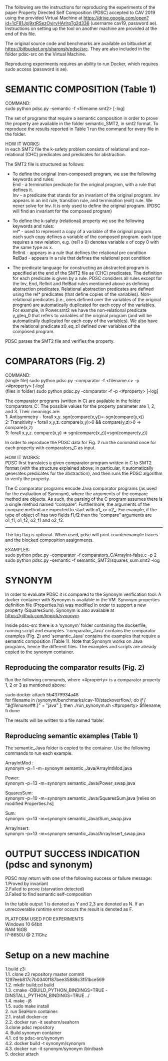 The following are the instructions for reproducing the experiments of the paper Property Directed Self Composition (PDSC) accepted to CAV 2019 using the provided Virtual Machine at https://drive.google.com/open?id=1cF81Joj9xtRSezOvjrvHArlrpTg2d336 (username cav19, password ae). Instructions on setting up the tool on another machine are provided at the end of this file.

The original source code and benchmarks are available on bitbucket at https://bitbucket.org/sharonsh/pdsc/src. They are also included in the folder pdsc-src on the Virtual Machine.

Reproducing experiments requires an ability to run Docker, which requires sudo access (password is ae).

SEMANTIC COMPOSITION (Table 1)
============================
COMMAND:     
     sudo python pdsc.py -semantic -f <filename.smt2> [-log]

The set of programs that require a semantic composition in order to prove the property are available in the folder semantic_SMT2, in smt2 format.
To reproduce the results reported in Table 1 run the command for every file in the folder.

HOW IT WORKS:    
In each SMT2 file the k-safety problem consists of relational and non-relational (CHC) predicates and predicates for abstraction. 

The SMT2 file is structured as follows:
 
- To define the original (non-composed) program, we use the following keywords and rules:    
	End -    a termination predicate for the original program, with a rule that defines it.    
	Inv -    a predicate that stands for an invariant of the original program. 
			Inv appears in an init rule, transition rule, and termination (exit) rule. 
			We never solve for Inv. It is only used to define the original program. 
			(PDSC will find an invariant for the composed program)
 
- To define the k-safety (relational) property we use the following keywords and rules:    
    rel* -       used to represent a copy of a variable of the original program.
                each such copy defines a variable of the composed program.
                each type requires a new relation, 
                e.g. (rel1 x 0) denotes variable x of copy 0 with the same type as x.    
    RelInit -    appears in a rule that defines the relational pre condition    
    RelBad -     appears in a rule that defines the relational post condition
 
- The predicate language for constructing an abstracted program is specified at the end of the SMT2 file as (CHC) predicates. The definition for each predicate is given by a rule. PDSC considers all rules except for the Inv, End, RelInit and RelBad rules mentioned above as defining abstraction predicates. Relational abstraction predicates are defined using the rel* predicates (that define copies of the variables). Non-relational predicates (i.e., ones defined over the variables of the original program) are automatically duplicated for each copy of the variables. 
For example, in Power.smt2 we have the non-relational predicate y_gteq_0 that refers to variables of the original program (and will be automatically duplicated for each copy of the variables). We also have the relational predicate z0_eq_z1 defined over variables of the composed program.
 
PDSC parses the SMT2 file and verifies the property. 


COMPARATORS (Fig. 2)
===================

COMMAND:     
     (single file) sudo python pdsc.py -comparator -f <filename.c> -p <#property> [-log]    
 (files in folder) sudo python pdsc.py -comparator -f <folder> -p <#property> [-log]

The comparator programs (written in C) are available in the folder ‘comparators_C’.
The possible values for the property parameter are 1, 2, and 3. Their meanings are:    
1: Antisymmetry - forall x,y. sgn(compare(x,y))=-sgn(compare(y,x))    
2: Transitivity - forall x,y,z. compare(x,y)>0 && compare(y,z)>0 => compare(x,z)    
3: forall x,y,z. compare(x,y) => sgn(compare(x,z))=sgn(compare(y,z))

In order to reproduce the PDSC data for Fig. 2 run the command once for each property with comparators_C as input.

HOW IT WORKS:    
PDSC first translates a given comparator program written in C to SMT2 format (with the structure explained above; in particular, it automatically generates predicates for the abstraction), and then runs the PDSC algorithm to verify the property.

The C comparator programs encode Java comparator programs (as used for the evaluation of Synonym), where the arguments of the compare method are objects.
As such, the parsing of the C program assumes there is a single method named “compare”.
Furthermore, the arguments of the compare method are expected to start with o1_ or o2_. 
For example, if the type of object o1 has two fields f1,f2 then the “compare” arguments are o1_f1, o1_f2, o2_f1 and o2_f2.


-------------------------------------------------------
The log flag is optional. When used, pdsc will print counterexample traces and the blocked composition assignments.

EXAMPLES:    
sudo python pdsc.py  -comparator -f comparators_C/ArrayInt-false.c -p 2    
sudo python pdsc.py -semantic -f semantic_SMT2/squares_sum.smt2 -log


SYNONYM
======== 
In order to evaluate PDSC it is compared to the Synonym verification tool. A docker container with Synonym is available in the VM. Synonym properties definition file (Properties.hs) was modified in order to support a new property (SquaresSum). Synonym is also available at https://github.com/lmpick/synonym.

Inside pdsc-src there is a ‘synonym’ folder containing the dockerfile, running script and examples. ‘comparator_Java’ contains the comparator examples (Fig. 2) and ‘semantic_Java’ contains the examples that require a semantic composition (Table 1). Note that Synonym works on Java programs, hence the different files. The examples and scripts are already copied to the synonym container.

Reproducing the comparator results (Fig. 2) 
----------------------------------------------------------
Run the following commands, where <#property> is a comparator property 1, 2 or 3 as mentioned above:

sudo docker attach 5b4379934a48    
for filename in /synonym/benchmarks/cav-18/stackoverflow/*; do if [ "${filename##*.}" = "java" ]; then ./run_synonym.sh <#property> $filename; fi done

The results will be written to a file named ‘table’.

Reproducing semantic examples (Table 1)
--------------------------------------------------------
The semantic_Java folder is copied to the container. Use the following commands to run each example.

ArrayIntMod :    
synonym -p=1 -m=synonym semantic_Java/ArrayIntMod.java

Power:    
synonym -p=13 -m=synonym semantic_Java/Power_swap.java

SquaresSum:    
synonym -p=10 -m=synonym semantic_Java/SquaresSum.java
[relies on modified Properties.hs]

Sum:    
synonym -p=13 -m=synonym semantic_Java/Sum_swap.java

ArrayInsert:    
synonym -p=13 -m=synonym semantic_Java/ArrayInsert_swap.java

OUTPUT SUCCESS INDICATION (pdsc and synonym)
==========================
PDSC may return with one of the following success or failure message:    
1.Proved by invariant    
2.Failed to prove (starvation detected)    
3.Failed to find semantic self-composition

In the table output 1 is denoted as Y and 2,3 are denoted as N. If an unrecoverable runtime error occurs the result is denoted as F.

PLATFORM USED FOR EXPERIMENTS    
Windows 10 64bit    
RAM 16GB    
I7-8650U @ 2.11Ghz    

Setup on a new machine
==================
1.build z3:    
1.1. clone z3 repository master commit 1297eeb817c7b0340f187bee35888c3f51bce569    
1.2. mkdir build;cd build    
1.3. cmake -DBUILD_PYTHON_BINDINGS=TRUE -DINSTALL_PYTHON_BINDINGS=TRUE ../    
1.4. make -j8    
1.5. sudo make install    
2. run SeaHorn container:    
2.1. install docker-ce    
2.2. docker run -it seahorn/seahorn    
3.clone pdsc repository    
4. Build synonym container    
4.1. cd to pdsc-src/synonym    
4.2. docker build -t synonym/synonym    
4.3. docker run -it synonym/synonym /bin/bash    
5. docker attach <synonym container id>    

